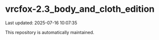 # vrcfox-2.3_body_and_cloth_edition

Last updated: 2025-07-16 10:07:35

This repository is automatically maintained.
